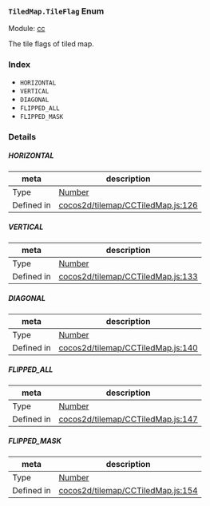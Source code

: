 ### `TiledMap.TileFlag` Enum



Module: [cc](../modules/cc.md)


The tile flags of tiled map.


### Index
  - `HORIZONTAL`
  - `VERTICAL`
  - `DIAGONAL`
  - `FLIPPED_ALL`
  - `FLIPPED_MASK`

### Details


##### HORIZONTAL

> 

| meta | description |
|------|-------------|
| Type | <a href="https://developer.mozilla.org/en/JavaScript/Reference/Global_Objects/Number" class="crosslink external" target="_blank">Number</a> |
| Defined in | [cocos2d/tilemap/CCTiledMap.js:126](https://github.com/cocos-creator/engine/blob/2fda22be5638065a190bc4c97da6548631319aba/cocos2d/tilemap/CCTiledMap.js#L126) |



##### VERTICAL

> 

| meta | description |
|------|-------------|
| Type | <a href="https://developer.mozilla.org/en/JavaScript/Reference/Global_Objects/Number" class="crosslink external" target="_blank">Number</a> |
| Defined in | [cocos2d/tilemap/CCTiledMap.js:133](https://github.com/cocos-creator/engine/blob/2fda22be5638065a190bc4c97da6548631319aba/cocos2d/tilemap/CCTiledMap.js#L133) |



##### DIAGONAL

> 

| meta | description |
|------|-------------|
| Type | <a href="https://developer.mozilla.org/en/JavaScript/Reference/Global_Objects/Number" class="crosslink external" target="_blank">Number</a> |
| Defined in | [cocos2d/tilemap/CCTiledMap.js:140](https://github.com/cocos-creator/engine/blob/2fda22be5638065a190bc4c97da6548631319aba/cocos2d/tilemap/CCTiledMap.js#L140) |



##### FLIPPED_ALL

> 

| meta | description |
|------|-------------|
| Type | <a href="https://developer.mozilla.org/en/JavaScript/Reference/Global_Objects/Number" class="crosslink external" target="_blank">Number</a> |
| Defined in | [cocos2d/tilemap/CCTiledMap.js:147](https://github.com/cocos-creator/engine/blob/2fda22be5638065a190bc4c97da6548631319aba/cocos2d/tilemap/CCTiledMap.js#L147) |



##### FLIPPED_MASK

> 

| meta | description |
|------|-------------|
| Type | <a href="https://developer.mozilla.org/en/JavaScript/Reference/Global_Objects/Number" class="crosslink external" target="_blank">Number</a> |
| Defined in | [cocos2d/tilemap/CCTiledMap.js:154](https://github.com/cocos-creator/engine/blob/2fda22be5638065a190bc4c97da6548631319aba/cocos2d/tilemap/CCTiledMap.js#L154) |



